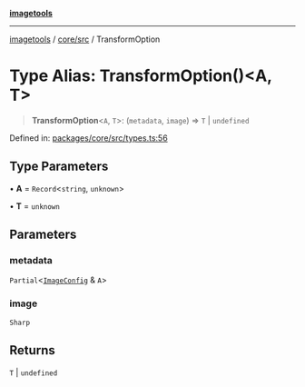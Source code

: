 [**imagetools**](../../../README.md)

***

[imagetools](../../../modules.md) / [core/src](../README.md) / TransformOption

# Type Alias: TransformOption()\<A, T\>

> **TransformOption**\<`A`, `T`\>: (`metadata`, `image`) => `T` \| `undefined`

Defined in: [packages/core/src/types.ts:56](https://github.com/JonasKruckenberg/imagetools/blob/87fff79acddac50a50f7aee7c6a68a0623fbc68f/packages/core/src/types.ts#L56)

## Type Parameters

• **A** = `Record`\<`string`, `unknown`\>

• **T** = `unknown`

## Parameters

### metadata

`Partial`\<[`ImageConfig`](ImageConfig.md) & `A`\>

### image

`Sharp`

## Returns

`T` \| `undefined`
